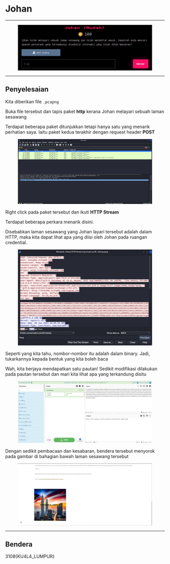 # Johan

***

<figure><img src="../../../../.gitbook/assets/image (23) (1).png" alt=""><figcaption></figcaption></figure>

***

## Penyelesaian

Kita diberikan file `.pcapng`

Buka file tersebut dan tapis paket **http** kerana Johan melayari sebuah laman sesawang

Terdapat beberapa paket ditunjukkan tetapi hanya satu yang menarik perhatian saya. Iaitu paket kedua terakhir dengan request header **POST**

<figure><img src="../../../../.gitbook/assets/image (1) (1) (1) (1) (1) (1) (1) (1) (1) (1).png" alt=""><figcaption></figcaption></figure>

Right click pada paket tersebut dan ikuti **HTTP Stream**

Terdapat beberapa perkara menarik disini.

Disebabkan laman sesawang yang Johan layari tersebut adalah dalam HTTP, maka kita dapat lihat apa yang diisi oleh Johan pada ruangan credential.

<figure><img src="../../../../.gitbook/assets/image (2) (1) (1) (1) (1) (1) (1).png" alt=""><figcaption></figcaption></figure>

Seperti yang kita tahu, nombor-nombor itu adalah dalam binary. Jadi, tukarkannya kepada bentuk yang kita boleh baca

Wah, kita berjaya mendapatkan satu pautan! Sedikit modifikasi dilakukan pada pautan tersebut dan mari kita lihat apa yang terkandung disitu

<figure><img src="../../../../.gitbook/assets/image (3) (1) (1) (1).png" alt=""><figcaption></figcaption></figure>

Dengan sedikit pembacaan dan kesabaran, bendera tersebut menyorok pada gambar di bahagian bawah laman sesawang tersebut

<figure><img src="../../../../.gitbook/assets/image (4) (1) (1) (1).png" alt=""><figcaption></figcaption></figure>

***

## Bendera

3108{KU4L4\_LUMPUR}
